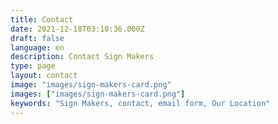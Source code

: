 ```yaml
---
title: Contact
date: 2021-12-18T03:10:36.000Z
draft: false
language: en
description: Contact Sign Makers
type: page
layout: contact
image: "images/sign-makers-card.png"
images: ["images/sign-makers-card.png"]
keywords: "Sign Makers, contact, email form, Our Location"
---
```

